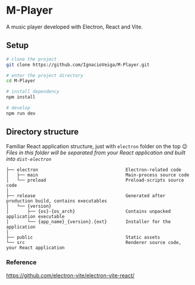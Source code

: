 # M-Player
A music player developed with Electron, React and Vite.

## Setup

```sh
# clone the project
git clone https://github.com/IgnacioVeiga/M-Player.git

# enter the project directory
cd M-Player

# install dependency
npm install

# develop
npm run dev
```

## Directory structure

Familiar React application structure, just with `electron` folder on the top :wink:  
*Files in this folder will be separated from your React application and built into `dist-electron`*  

```tree
├── electron                                 Electron-related code
│   ├── main                                 Main-process source code
│   └── preload                              Preload-scripts source code
│
├── release                                  Generated after production build, contains executables
│   └── {version}
│       ├── {os}-{os_arch}                   Contains unpacked application executable
│       └── {app_name}_{version}.{ext}       Installer for the application
│
├── public                                   Static assets
└── src                                      Renderer source code, your React application
```

### Reference
https://github.com/electron-vite/electron-vite-react/